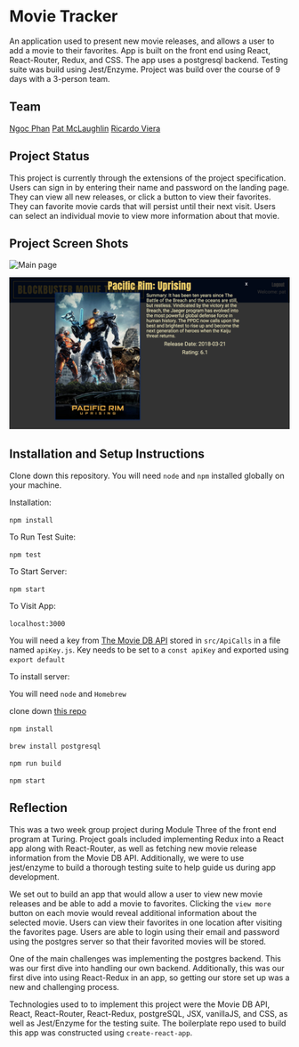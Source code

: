 # Movie Tracker

An application used to present new movie releases, and allows a user to add a movie to their favorites. App is built on the front end using React, React-Router, Redux, and CSS. The app uses a postgresql backend. Testing suite was build using Jest/Enzyme. Project was build over the course of 9 days with a 3-person team.

## Team

[Ngoc Phan](https://github.com/nphan24)
[Pat McLaughlin](https://github.com/patrickmc21)
[Ricardo Viera](https://github.com/rvwatch)

## Project Status

This project is currently through the extensions of the project specification. Users can sign in by entering their name and password on the landing page. They can view all new releases, or click a button to view their favorites. They can favorite movie cards that will persist until their next visit. Users can select an individual movie to view more information about that movie. 

## Project Screen Shots

![Main page](readme-images/main.png)

![Single Movie](readme-images/single-movie.png)

## Installation and Setup Instructions

Clone down this repository. You will need `node` and `npm` installed globally on your machine.  

Installation:

`npm install`  

To Run Test Suite:  

`npm test`  

To Start Server:

`npm start`  

To Visit App:

`localhost:3000`

You will need a key from [The Movie DB API](https://www.themoviedb.org/documentation/api) stored in `src/ApiCalls` in a file named `apiKey.js`. Key needs to be set to a `const apiKey` and exported using `export default`

To install server:

You will need `node` and `Homebrew`

clone down [this repo](https://github.com/turingschool-examples/movie-tracker)

`npm install`

`brew install postgresql`

`npm run build`

`npm start`

## Reflection

This was a two week group project during Module Three of the front end program at Turing. Project goals included implementing Redux into a React app along with React-Router, as well as fetching new movie release information from the Movie DB API. Additionally, we were to use jest/enzyme to build a thorough testing suite to help guide us during app development.

We set out to build an app that would allow a user to view new movie releases and be able to add a movie to favorites. Clicking the `view more` button on each movie would reveal additional information about the selected movie. Users can view their favorites in one location after visiting the favorites page. Users are able to login using their email and password using the postgres server so that their favorited movies will be stored. 

One of the main challenges was implementing the postgres backend. This was our first dive into handling our own backend. Additionally, this was our first dive into using React-Redux in an app, so getting our store set up was a new and challenging process. 

Technologies used to to implement this project were the Movie DB API, React, React-Router, React-Redux, postgreSQL, JSX, vanillaJS, and CSS, as well as Jest/Enzyme for the testing suite. The boilerplate repo used to build this app was constructed using `create-react-app`.